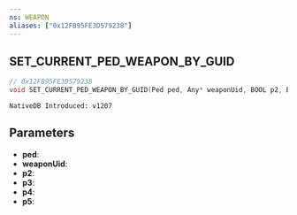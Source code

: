 ```yaml
---
ns: WEAPON
aliases: ["0x12FB95FE3D579238"]
---
```

## SET_CURRENT_PED_WEAPON_BY_GUID

```c
// 0x12FB95FE3D579238
void SET_CURRENT_PED_WEAPON_BY_GUID(Ped ped, Any* weaponUid, BOOL p2, BOOL p3, BOOL p4, BOOL p5);
```

```
NativeDB Introduced: v1207
```

## Parameters
* **ped**:
* **weaponUid**:
* **p2**:
* **p3**:
* **p4**:
* **p5**:
